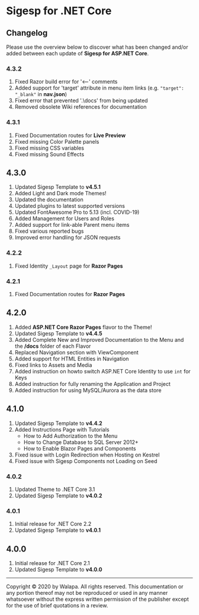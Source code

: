 # Sigesp for .NET Core

## Changelog

Please use the overview below to discover what has been changed and/or added between each update of **Sigesp for ASP.NET Core**.

### 4.3.2

1. Fixed Razor build error for '<--' comments
1. Added support for 'target' attribute in menu item links (e.g. `"target": "_blank"` in **nav.json**)
1. Fixed error that prevented '.\docs' from being updated
1. Removed obsolete Wiki references for documentation

### 4.3.1

1. Fixed Documentation routes for **Live Preview**
1. Fixed missing Color Palette panels
1. Fixed missing CSS variables
1. Fixed missing Sound Effects

## 4.3.0

1. Updated Sigesp Template to **v4.5.1**
1. Added Light and Dark mode Themes!
1. Updated the documentation
1. Updated plugins to latest supported versions
1. Updated FontAwesome Pro to 5.13 (incl. COVID-19)
1. Added Management for Users and Roles
1. Added support for link-able Parent menu items
1. Fixed various reported bugs
1. Improved error handling for JSON requests

### 4.2.2

1. Fixed Identity `_Layout` page for **Razor Pages**

### 4.2.1

1. Fixed Documentation routes for **Razor Pages**

## 4.2.0

1. Added **ASP.NET Core Razor Pages** flavor to the Theme!
1. Updated Sigesp Template to **v4.4.5**
1. Added Complete New and Improved Documentation to the Menu and the **/docs** folder of each Flavor
1. Replaced Navigation section with ViewComponent
1. Added support for HTML Entities in Navigation
1. Fixed links to Assets and Media
1. Added instruction on howto switch ASP.NET Core Identity to use `int` for Keys
1. Added instruction for fully renaming the Application and Project
1. Added instruction for using MySQL/Aurora as the data store

## 4.1.0

1. Updated Sigesp Template to **v4.4.2**
1. Added Instructions Page with Tutorials
   - How to Add Authorization to the Menu
   - How to Change Database to SQL Server 2012+
   - How to Enable Blazor Pages and Components
1. Fixed issue with Login Redirection when Hosting on Kestrel
1. Fixed issue with Sigesp Components not Loading on Seed

### 4.0.2

1. Updated Theme to .NET Core 3.1
1. Updated Sigesp Template to **v4.0.2**

### 4.0.1

1. Initial release for .NET Core 2.2
1. Updated Sigesp Template to **v4.0.1**

## 4.0.0

1. Initial release for .NET Core 2.1
1. Updated Sigesp Template to **v4.0.0**

---

Copyright &copy; 2020 by Walapa. All rights reserved. This documentation or any portion thereof
may not be reproduced or used in any manner whatsoever without the express written permission of the publisher except for the use of brief quotations in a review.
